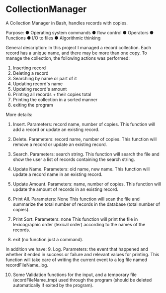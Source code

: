 # CollectionManager
A Collection Manager in Bash, handles records with copies.

Purpose:
● Operating system commands
● flow control
● Operators
● Functions
● I/O to files
● Algorithmic thinking

General description: In this project I managed a record collection. Each record has a unique name, and there may be more than one copy.
To manage the collection, the following actions was performed:
1. Inserting record
2. Deleting a record
3. Searching by name or part of it
4. Updating record's name
5. Updating record's amount
6. Printing all records + their copies total
7. Printing the collection in a sorted manner
8. exiting the program

More details:
1. Insert. Parameters: record name, number of copies.
 This function will add a record or update an existing record.

2. Delete. Parameters: record name, number of copies.
 This function will remove a record or update an existing record.

3. Search. Parameters: search string. 
This function will search the file and show the user a list of records containing the search string.

4. Update Name. Parameters: old name, new name. 
This function will update a record name in an existing record.

5. Update Amount. Parameters: name, number of copies.
This function will update the amount of records in an existing record.

6. Print All. Parameters: None
This function will scan the file and summarize the total number of records in the database (total number of copies).

7. Print Sort. Parameters: none 
This function will print the file in lexicographic order (lexical order) according to the names of the records.

8. exit (no function just a command).

In addition we have:
9. Log. Parameters: the event that happened and whether it ended in success or failure and relevant values for printing.
This function will take care of writing the current event to a log file named recordFileName_log.

10. Some Validation functions for the input, and a temporary file (ecordFileName_tmp) used through the program (should be deleted automatically if exited by the program).
